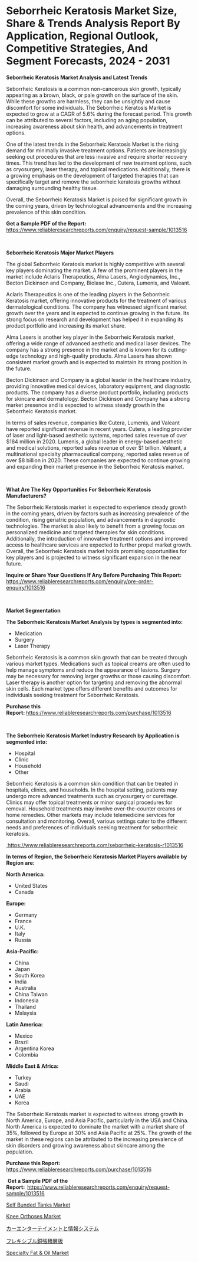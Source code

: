 <p><h1>Seborrheic Keratosis Market Size, Share & Trends Analysis Report By Application, Regional Outlook, Competitive Strategies, And Segment Forecasts, 2024 - 2031</h1></p><p><strong>Seborrheic Keratosis Market Analysis and Latest Trends</strong></p>
<p><p>Seborrheic Keratosis is a common non-cancerous skin growth, typically appearing as a brown, black, or pale growth on the surface of the skin. While these growths are harmless, they can be unsightly and cause discomfort for some individuals. The Seborrheic Keratosis Market is expected to grow at a CAGR of 5.6% during the forecast period. This growth can be attributed to several factors, including an aging population, increasing awareness about skin health, and advancements in treatment options.</p><p>One of the latest trends in the Seborrheic Keratosis Market is the rising demand for minimally invasive treatment options. Patients are increasingly seeking out procedures that are less invasive and require shorter recovery times. This trend has led to the development of new treatment options, such as cryosurgery, laser therapy, and topical medications. Additionally, there is a growing emphasis on the development of targeted therapies that can specifically target and remove the seborrheic keratosis growths without damaging surrounding healthy tissue.</p><p>Overall, the Seborrheic Keratosis Market is poised for significant growth in the coming years, driven by technological advancements and the increasing prevalence of this skin condition.</p></p>
<p><strong>Get a Sample PDF of the Report:&nbsp;</strong> <a href="https://www.reliableresearchreports.com/enquiry/request-sample/1013516">https://www.reliableresearchreports.com/enquiry/request-sample/1013516</a></p>
<p>&nbsp;</p>
<p><strong>Seborrheic Keratosis Major Market Players</strong></p>
<p><p>The global Seborrheic Keratosis market is highly competitive with several key players dominating the market. A few of the prominent players in the market include Aclaris Therapeutics, Alma Lasers, Angiodynamics, Inc., Becton Dickinson and Company, Biolase Inc., Cutera, Lumenis, and Valeant.</p><p>Aclaris Therapeutics is one of the leading players in the Seborrheic Keratosis market, offering innovative products for the treatment of various dermatological conditions. The company has witnessed significant market growth over the years and is expected to continue growing in the future. Its strong focus on research and development has helped it in expanding its product portfolio and increasing its market share.</p><p>Alma Lasers is another key player in the Seborrheic Keratosis market, offering a wide range of advanced aesthetic and medical laser devices. The company has a strong presence in the market and is known for its cutting-edge technology and high-quality products. Alma Lasers has shown consistent market growth and is expected to maintain its strong position in the future.</p><p>Becton Dickinson and Company is a global leader in the healthcare industry, providing innovative medical devices, laboratory equipment, and diagnostic products. The company has a diverse product portfolio, including products for skincare and dermatology. Becton Dickinson and Company has a strong market presence and is expected to witness steady growth in the Seborrheic Keratosis market.</p><p>In terms of sales revenue, companies like Cutera, Lumenis, and Valeant have reported significant revenue in recent years. Cutera, a leading provider of laser and light-based aesthetic systems, reported sales revenue of over $184 million in 2020. Lumenis, a global leader in energy-based aesthetic and medical solutions, reported sales revenue of over $1 billion. Valeant, a multinational specialty pharmaceutical company, reported sales revenue of over $8 billion in 2020. These companies are expected to continue growing and expanding their market presence in the Seborrheic Keratosis market.</p></p>
<p>&nbsp;</p>
<p><strong>What Are The Key Opportunities For Seborrheic Keratosis Manufacturers?</strong></p>
<p><p>The Seborrheic Keratosis market is expected to experience steady growth in the coming years, driven by factors such as increasing prevalence of the condition, rising geriatric population, and advancements in diagnostic technologies. The market is also likely to benefit from a growing focus on personalized medicine and targeted therapies for skin conditions. Additionally, the introduction of innovative treatment options and improved access to healthcare services are expected to further propel market growth. Overall, the Seborrheic Keratosis market holds promising opportunities for key players and is projected to witness significant expansion in the near future.</p></p>
<p><strong>Inquire or Share Your Questions If Any Before Purchasing This Report:</strong> <a href="https://www.reliableresearchreports.com/enquiry/pre-order-enquiry/1013516">https://www.reliableresearchreports.com/enquiry/pre-order-enquiry/1013516</a></p>
<p>&nbsp;</p>
<p><strong>Market Segmentation</strong></p>
<p><strong>The Seborrheic Keratosis Market Analysis by types is segmented into:</strong></p>
<p><ul><li>Medication</li><li>Surgery</li><li>Laser Therapy</li></ul></p>
<p><p>Seborrheic Keratosis is a common skin growth that can be treated through various market types. Medications such as topical creams are often used to help manage symptoms and reduce the appearance of lesions. Surgery may be necessary for removing larger growths or those causing discomfort. Laser therapy is another option for targeting and removing the abnormal skin cells. Each market type offers different benefits and outcomes for individuals seeking treatment for Seborrheic Keratosis.</p></p>
<p><strong>Purchase this Report:&nbsp;</strong><a href="https://www.reliableresearchreports.com/purchase/1013516">https://www.reliableresearchreports.com/purchase/1013516</a></p>
<p>&nbsp;</p>
<p><strong>The Seborrheic Keratosis Market Industry Research by Application is segmented into:</strong></p>
<p><ul><li>Hospital</li><li>Clinic</li><li>Household</li><li>Other</li></ul></p>
<p><p>Seborrheic Keratosis is a common skin condition that can be treated in hospitals, clinics, and households. In the hospital setting, patients may undergo more advanced treatments such as cryosurgery or curettage. Clinics may offer topical treatments or minor surgical procedures for removal. Household treatments may involve over-the-counter creams or home remedies. Other markets may include telemedicine services for consultation and monitoring. Overall, various settings cater to the different needs and preferences of individuals seeking treatment for seborrheic keratosis.</p></p>
<p><a href="https://www.reliableresearchreports.com/seborrheic-keratosis-r1013516">&nbsp;https://www.reliableresearchreports.com/seborrheic-keratosis-r1013516</a></p>
<p><strong>In terms of Region, the Seborrheic Keratosis Market Players available by Region are:</strong></p>
<p>
    <p> <strong> North America: </strong>
        <ul>
            <li>United States</li>
            <li>Canada</li>
        </ul>
        </p> 
    <p> <strong> Europe: </strong>
        <ul>
            <li>Germany</li>
            <li>France</li>
            <li>U.K.</li>
            <li>Italy</li>
            <li>Russia</li>
        </ul>
        </p> 
    <p> <strong> Asia-Pacific: </strong>
        <ul>
            <li>China</li>
            <li>Japan</li>
            <li>South Korea</li>
            <li>India</li>
            <li>Australia</li>
            <li>China Taiwan</li>
            <li>Indonesia</li>
            <li>Thailand</li>
            <li>Malaysia</li>
        </ul>
        </p> 
    <p> <strong> Latin America: </strong>
        <ul>
            <li>Mexico</li>
            <li>Brazil</li>
            <li>Argentina Korea</li>
            <li>Colombia</li>
        </ul>
        </p> 
    <p> <strong> Middle East & Africa: </strong>
        <ul>
            <li>Turkey</li>
            <li>Saudi</li>
            <li>Arabia</li>
            <li>UAE</li>
            <li>Korea</li>
        </ul>
    </p>
    </p>
<p><p>The Seborrheic Keratosis market is expected to witness strong growth in North America, Europe, and Asia Pacific, particularly in the USA and China. North America is expected to dominate the market with a market share of 35%, followed by Europe at 30% and Asia Pacific at 25%. The growth of the market in these regions can be attributed to the increasing prevalence of skin disorders and growing awareness about skincare among the population.</p></p>
<p><strong>Purchase this Report: </strong><a href="https://www.reliableresearchreports.com/purchase/1013516">https://www.reliableresearchreports.com/purchase/1013516</a></p>
<p>&nbsp;<strong>Get a Sample PDF of the Report:&nbsp;&nbsp;</strong><a href="https://www.reliableresearchreports.com/enquiry/request-sample/1013516">https://www.reliableresearchreports.com/enquiry/request-sample/1013516</a></p>
<p><strong></strong></p>
<p><p><a href="https://www.linkedin.com/pulse/comprehensive-analysis-global-self-bunded-tanks-market-growth-tqakc?trackingId=xO8%2FtBVb80m0WKd8CGdjxQ%3D%3D">Self Bunded Tanks Market</a></p><p><a href="https://github.com/marthawweekle/Market-Research-Report-List-2/blob/main/knee-orthoses-market.md">Knee Orthoses Market</a></p><p><a href="https://github.com/dathomson6534/Market-Research-Report-List-2/blob/main/1269209173349.md">カーエンターテイメントと情報システム</a></p><p><a href="https://github.com/BoydYundt1/Market-Research-Report-List-2/blob/main/2480578173350.md">フレキシブル銅張積層板</a></p><p><a href="https://www.linkedin.com/pulse/specialty-fat-amp-oil-market-size-share-analysis-growth-trends-ca6xc?trackingId=iiPOzf%2B9rayaU0S12Or27A%3D%3D">Specialty Fat & Oil Market</a></p></p>
